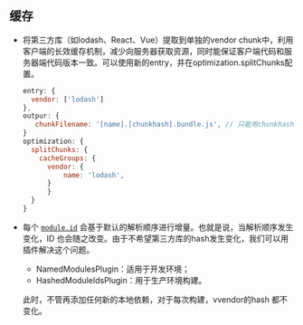 ## 缓存

- 将第三方库（如lodash、React、Vue）提取到单独的vendor chunk中，利用客户端的长效缓存机制，减少向服务器获取资源，同时能保证客户端代码和服务器端代码版本一致。可以使用新的entry，并在optimization.splitChunks配置。

  ```javascript
  entry: {
    vendor: ['lodash']
  },
  outpur: {
     chunkFilename: '[name].[chunkhash].bundle.js', // 只能用chunkhash
  }
  optimization: {
    splitChunks: {
      cacheGroups: {
       	vendor: {
        	name: 'lodash',
      	}
    	}
    }
  }
  ```

- 每个 [`module.id`](https://www.webpackjs.com/api/module-variables#module-id-commonjs-) 会基于默认的解析顺序进行增量。也就是说，当解析顺序发生变化，ID 也会随之改变。由于不希望第三方库的hash发生变化，我们可以用插件解决这个问题。

  - NamedModulesPlugin：适用于开发环境；
  - HashedModuleIdsPlugin：用于生产环境构建。

  此时，不管再添加任何新的本地依赖，对于每次构建，vvendor的hash 都不变化。